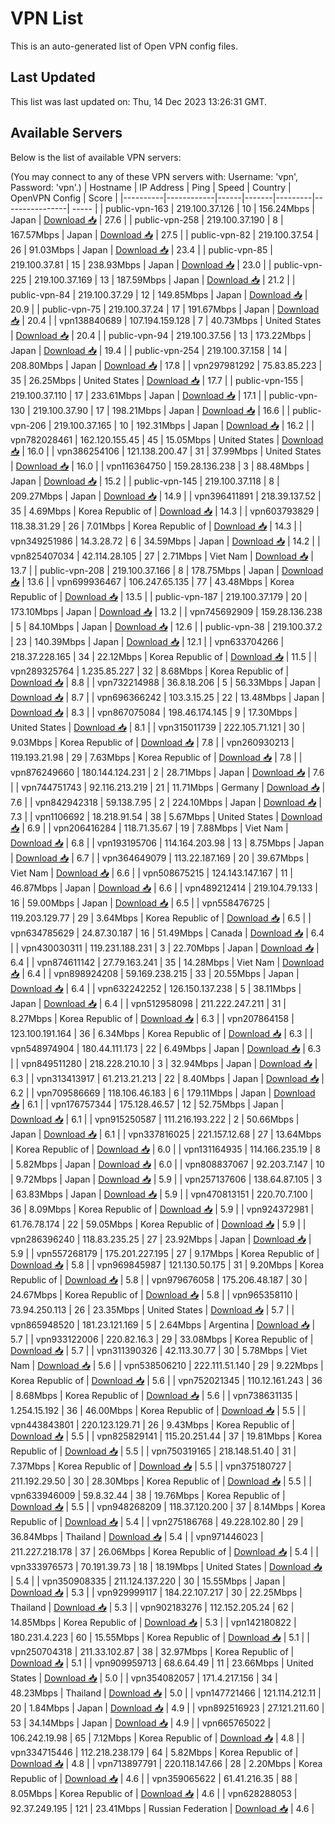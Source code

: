 # VPN List

This is an auto-generated list of Open VPN config files.

## Last Updated

This list was last updated on: Thu, 14 Dec 2023 13:26:31 GMT.

## Available Servers

Below is the list of available VPN servers:

(You may connect to any of these VPN servers with: Username: 'vpn', Password: 'vpn'.)
| Hostname | IP Address | Ping | Speed | Country | OpenVPN Config | Score |
|----------|------------|------|-------|---------|----------------| ----- |
| public-vpn-163 | 219.100.37.126 | 10 | 156.24Mbps | Japan | [Download 📥](./configs/server_0_JP.ovpn) | 27.6 |
| public-vpn-258 | 219.100.37.190 | 8 | 167.57Mbps | Japan | [Download 📥](./configs/server_1_JP.ovpn) | 27.5 |
| public-vpn-82 | 219.100.37.54 | 26 | 91.03Mbps | Japan | [Download 📥](./configs/server_2_JP.ovpn) | 23.4 |
| public-vpn-85 | 219.100.37.81 | 15 | 238.93Mbps | Japan | [Download 📥](./configs/server_3_JP.ovpn) | 23.0 |
| public-vpn-225 | 219.100.37.169 | 13 | 187.59Mbps | Japan | [Download 📥](./configs/server_4_JP.ovpn) | 21.2 |
| public-vpn-84 | 219.100.37.29 | 12 | 149.85Mbps | Japan | [Download 📥](./configs/server_5_JP.ovpn) | 20.9 |
| public-vpn-75 | 219.100.37.24 | 17 | 191.67Mbps | Japan | [Download 📥](./configs/server_6_JP.ovpn) | 20.4 |
| vpn138840689 | 107.194.159.128 | 7 | 40.73Mbps | United States | [Download 📥](./configs/server_7_US.ovpn) | 20.4 |
| public-vpn-94 | 219.100.37.56 | 13 | 173.22Mbps | Japan | [Download 📥](./configs/server_8_JP.ovpn) | 19.4 |
| public-vpn-254 | 219.100.37.158 | 14 | 208.80Mbps | Japan | [Download 📥](./configs/server_9_JP.ovpn) | 17.8 |
| vpn297981292 | 75.83.85.223 | 35 | 26.25Mbps | United States | [Download 📥](./configs/server_10_US.ovpn) | 17.7 |
| public-vpn-155 | 219.100.37.110 | 17 | 233.61Mbps | Japan | [Download 📥](./configs/server_11_JP.ovpn) | 17.1 |
| public-vpn-130 | 219.100.37.90 | 17 | 198.21Mbps | Japan | [Download 📥](./configs/server_12_JP.ovpn) | 16.6 |
| public-vpn-206 | 219.100.37.165 | 10 | 192.31Mbps | Japan | [Download 📥](./configs/server_13_JP.ovpn) | 16.2 |
| vpn782028461 | 162.120.155.45 | 45 | 15.05Mbps | United States | [Download 📥](./configs/server_14_US.ovpn) | 16.0 |
| vpn386254106 | 121.138.200.47 | 31 | 37.99Mbps | United States | [Download 📥](./configs/server_15_US.ovpn) | 16.0 |
| vpn116364750 | 159.28.136.238 | 3 | 88.48Mbps | Japan | [Download 📥](./configs/server_16_JP.ovpn) | 15.2 |
| public-vpn-145 | 219.100.37.118 | 8 | 209.27Mbps | Japan | [Download 📥](./configs/server_17_JP.ovpn) | 14.9 |
| vpn396411891 | 218.39.137.52 | 35 | 4.69Mbps | Korea Republic of | [Download 📥](./configs/server_18_KR.ovpn) | 14.3 |
| vpn603793829 | 118.38.31.29 | 26 | 7.01Mbps | Korea Republic of | [Download 📥](./configs/server_19_KR.ovpn) | 14.3 |
| vpn349251986 | 14.3.28.72 | 6 | 34.59Mbps | Japan | [Download 📥](./configs/server_20_JP.ovpn) | 14.2 |
| vpn825407034 | 42.114.28.105 | 27 | 2.71Mbps | Viet Nam | [Download 📥](./configs/server_21_VN.ovpn) | 13.7 |
| public-vpn-208 | 219.100.37.166 | 8 | 178.75Mbps | Japan | [Download 📥](./configs/server_22_JP.ovpn) | 13.6 |
| vpn699936467 | 106.247.65.135 | 77 | 43.48Mbps | Korea Republic of | [Download 📥](./configs/server_23_KR.ovpn) | 13.5 |
| public-vpn-187 | 219.100.37.179 | 20 | 173.10Mbps | Japan | [Download 📥](./configs/server_24_JP.ovpn) | 13.2 |
| vpn745692909 | 159.28.136.238 | 5 | 84.10Mbps | Japan | [Download 📥](./configs/server_25_JP.ovpn) | 12.6 |
| public-vpn-38 | 219.100.37.2 | 23 | 140.39Mbps | Japan | [Download 📥](./configs/server_26_JP.ovpn) | 12.1 |
| vpn633704266 | 218.37.228.165 | 34 | 22.12Mbps | Korea Republic of | [Download 📥](./configs/server_27_KR.ovpn) | 11.5 |
| vpn289325764 | 1.235.85.227 | 32 | 8.68Mbps | Korea Republic of | [Download 📥](./configs/server_28_KR.ovpn) | 8.8 |
| vpn732214988 | 36.8.18.206 | 5 | 56.33Mbps | Japan | [Download 📥](./configs/server_29_JP.ovpn) | 8.7 |
| vpn696366242 | 103.3.15.25 | 22 | 13.48Mbps | Japan | [Download 📥](./configs/server_30_JP.ovpn) | 8.3 |
| vpn867075084 | 198.46.174.145 | 9 | 17.30Mbps | United States | [Download 📥](./configs/server_31_US.ovpn) | 8.1 |
| vpn315011739 | 222.105.71.121 | 30 | 9.03Mbps | Korea Republic of | [Download 📥](./configs/server_32_KR.ovpn) | 7.8 |
| vpn260930213 | 119.193.21.98 | 29 | 7.63Mbps | Korea Republic of | [Download 📥](./configs/server_33_KR.ovpn) | 7.8 |
| vpn876249660 | 180.144.124.231 | 2 | 28.71Mbps | Japan | [Download 📥](./configs/server_34_JP.ovpn) | 7.6 |
| vpn744751743 | 92.116.213.219 | 21 | 11.71Mbps | Germany | [Download 📥](./configs/server_35_DE.ovpn) | 7.6 |
| vpn842942318 | 59.138.7.95 | 2 | 224.10Mbps | Japan | [Download 📥](./configs/server_36_JP.ovpn) | 7.3 |
| vpn1106692 | 18.218.91.54 | 38 | 5.67Mbps | United States | [Download 📥](./configs/server_37_US.ovpn) | 6.9 |
| vpn206416284 | 118.71.35.67 | 19 | 7.88Mbps | Viet Nam | [Download 📥](./configs/server_38_VN.ovpn) | 6.8 |
| vpn193195706 | 114.164.203.98 | 13 | 8.75Mbps | Japan | [Download 📥](./configs/server_39_JP.ovpn) | 6.7 |
| vpn364649079 | 113.22.187.169 | 20 | 39.67Mbps | Viet Nam | [Download 📥](./configs/server_40_VN.ovpn) | 6.6 |
| vpn508675215 | 124.143.147.167 | 11 | 46.87Mbps | Japan | [Download 📥](./configs/server_41_JP.ovpn) | 6.6 |
| vpn489212414 | 219.104.79.133 | 16 | 59.00Mbps | Japan | [Download 📥](./configs/server_42_JP.ovpn) | 6.5 |
| vpn558476725 | 119.203.129.77 | 29 | 3.64Mbps | Korea Republic of | [Download 📥](./configs/server_43_KR.ovpn) | 6.5 |
| vpn634785629 | 24.87.30.187 | 16 | 51.49Mbps | Canada | [Download 📥](./configs/server_44_CA.ovpn) | 6.4 |
| vpn430030311 | 119.231.188.231 | 3 | 22.70Mbps | Japan | [Download 📥](./configs/server_45_JP.ovpn) | 6.4 |
| vpn874611142 | 27.79.163.241 | 35 | 14.28Mbps | Viet Nam | [Download 📥](./configs/server_46_VN.ovpn) | 6.4 |
| vpn898924208 | 59.169.238.215 | 33 | 20.55Mbps | Japan | [Download 📥](./configs/server_47_JP.ovpn) | 6.4 |
| vpn632242252 | 126.150.137.238 | 5 | 38.11Mbps | Japan | [Download 📥](./configs/server_48_JP.ovpn) | 6.4 |
| vpn512958098 | 211.222.247.211 | 31 | 8.27Mbps | Korea Republic of | [Download 📥](./configs/server_49_KR.ovpn) | 6.3 |
| vpn207864158 | 123.100.191.164 | 36 | 6.34Mbps | Korea Republic of | [Download 📥](./configs/server_50_KR.ovpn) | 6.3 |
| vpn548974904 | 180.44.111.173 | 22 | 6.49Mbps | Japan | [Download 📥](./configs/server_51_JP.ovpn) | 6.3 |
| vpn849511280 | 218.228.210.10 | 3 | 32.94Mbps | Japan | [Download 📥](./configs/server_52_JP.ovpn) | 6.3 |
| vpn313413917 | 61.213.21.213 | 22 | 8.40Mbps | Japan | [Download 📥](./configs/server_53_JP.ovpn) | 6.2 |
| vpn709586669 | 118.106.46.183 | 6 | 179.11Mbps | Japan | [Download 📥](./configs/server_54_JP.ovpn) | 6.1 |
| vpn176757344 | 175.128.46.57 | 12 | 52.75Mbps | Japan | [Download 📥](./configs/server_55_JP.ovpn) | 6.1 |
| vpn915250587 | 111.216.193.222 | 2 | 50.66Mbps | Japan | [Download 📥](./configs/server_56_JP.ovpn) | 6.1 |
| vpn337816025 | 221.157.12.68 | 27 | 13.64Mbps | Korea Republic of | [Download 📥](./configs/server_57_KR.ovpn) | 6.0 |
| vpn131164935 | 114.166.235.19 | 8 | 5.82Mbps | Japan | [Download 📥](./configs/server_58_JP.ovpn) | 6.0 |
| vpn808837067 | 92.203.7.147 | 10 | 9.72Mbps | Japan | [Download 📥](./configs/server_59_JP.ovpn) | 5.9 |
| vpn257137606 | 138.64.87.105 | 3 | 63.83Mbps | Japan | [Download 📥](./configs/server_60_JP.ovpn) | 5.9 |
| vpn470813151 | 220.70.7.100 | 36 | 8.09Mbps | Korea Republic of | [Download 📥](./configs/server_61_KR.ovpn) | 5.9 |
| vpn924372981 | 61.76.78.174 | 22 | 59.05Mbps | Korea Republic of | [Download 📥](./configs/server_62_KR.ovpn) | 5.9 |
| vpn286396240 | 118.83.235.25 | 27 | 23.92Mbps | Japan | [Download 📥](./configs/server_63_JP.ovpn) | 5.9 |
| vpn557268179 | 175.201.227.195 | 27 | 9.17Mbps | Korea Republic of | [Download 📥](./configs/server_64_KR.ovpn) | 5.8 |
| vpn969845987 | 121.130.50.175 | 31 | 9.20Mbps | Korea Republic of | [Download 📥](./configs/server_65_KR.ovpn) | 5.8 |
| vpn979676058 | 175.206.48.187 | 30 | 24.67Mbps | Korea Republic of | [Download 📥](./configs/server_66_KR.ovpn) | 5.8 |
| vpn965358110 | 73.94.250.113 | 26 | 23.35Mbps | United States | [Download 📥](./configs/server_67_US.ovpn) | 5.7 |
| vpn865948520 | 181.23.121.169 | 5 | 2.64Mbps | Argentina | [Download 📥](./configs/server_68_AR.ovpn) | 5.7 |
| vpn933122006 | 220.82.16.3 | 29 | 33.08Mbps | Korea Republic of | [Download 📥](./configs/server_69_KR.ovpn) | 5.7 |
| vpn311390326 | 42.113.30.77 | 30 | 5.78Mbps | Viet Nam | [Download 📥](./configs/server_70_VN.ovpn) | 5.6 |
| vpn538506210 | 222.111.51.140 | 29 | 9.22Mbps | Korea Republic of | [Download 📥](./configs/server_71_KR.ovpn) | 5.6 |
| vpn752021345 | 110.12.161.243 | 36 | 8.68Mbps | Korea Republic of | [Download 📥](./configs/server_72_KR.ovpn) | 5.6 |
| vpn738631135 | 1.254.15.192 | 36 | 46.00Mbps | Korea Republic of | [Download 📥](./configs/server_73_KR.ovpn) | 5.5 |
| vpn443843801 | 220.123.129.71 | 26 | 9.43Mbps | Korea Republic of | [Download 📥](./configs/server_74_KR.ovpn) | 5.5 |
| vpn825829141 | 115.20.251.44 | 37 | 19.81Mbps | Korea Republic of | [Download 📥](./configs/server_75_KR.ovpn) | 5.5 |
| vpn750319165 | 218.148.51.40 | 31 | 7.37Mbps | Korea Republic of | [Download 📥](./configs/server_76_KR.ovpn) | 5.5 |
| vpn375180727 | 211.192.29.50 | 30 | 28.30Mbps | Korea Republic of | [Download 📥](./configs/server_77_KR.ovpn) | 5.5 |
| vpn633946009 | 59.8.32.44 | 38 | 19.76Mbps | Korea Republic of | [Download 📥](./configs/server_78_KR.ovpn) | 5.5 |
| vpn948268209 | 118.37.120.200 | 37 | 8.14Mbps | Korea Republic of | [Download 📥](./configs/server_79_KR.ovpn) | 5.4 |
| vpn275186768 | 49.228.102.80 | 29 | 36.84Mbps | Thailand | [Download 📥](./configs/server_80_TH.ovpn) | 5.4 |
| vpn971446023 | 211.227.218.178 | 37 | 26.06Mbps | Korea Republic of | [Download 📥](./configs/server_81_KR.ovpn) | 5.4 |
| vpn333976573 | 70.191.39.73 | 18 | 18.19Mbps | United States | [Download 📥](./configs/server_82_US.ovpn) | 5.4 |
| vpn350908335 | 211.124.137.220 | 30 | 15.55Mbps | Japan | [Download 📥](./configs/server_83_JP.ovpn) | 5.3 |
| vpn929999117 | 184.22.107.217 | 30 | 22.25Mbps | Thailand | [Download 📥](./configs/server_84_TH.ovpn) | 5.3 |
| vpn902183276 | 112.152.205.24 | 62 | 14.85Mbps | Korea Republic of | [Download 📥](./configs/server_85_KR.ovpn) | 5.3 |
| vpn142180822 | 180.231.4.223 | 60 | 15.55Mbps | Korea Republic of | [Download 📥](./configs/server_86_KR.ovpn) | 5.1 |
| vpn250704318 | 211.33.102.87 | 38 | 32.97Mbps | Korea Republic of | [Download 📥](./configs/server_87_KR.ovpn) | 5.1 |
| vpn909959713 | 68.6.64.49 | 11 | 23.66Mbps | United States | [Download 📥](./configs/server_88_US.ovpn) | 5.0 |
| vpn354082057 | 171.4.217.156 | 34 | 48.23Mbps | Thailand | [Download 📥](./configs/server_89_TH.ovpn) | 5.0 |
| vpn147721466 | 121.114.212.11 | 20 | 1.84Mbps | Japan | [Download 📥](./configs/server_90_JP.ovpn) | 4.9 |
| vpn892516923 | 27.121.211.60 | 53 | 34.14Mbps | Japan | [Download 📥](./configs/server_91_JP.ovpn) | 4.9 |
| vpn665765022 | 106.242.19.98 | 65 | 7.12Mbps | Korea Republic of | [Download 📥](./configs/server_92_KR.ovpn) | 4.8 |
| vpn334715446 | 112.218.238.179 | 64 | 5.82Mbps | Korea Republic of | [Download 📥](./configs/server_93_KR.ovpn) | 4.8 |
| vpn713897791 | 220.118.147.66 | 28 | 2.20Mbps | Korea Republic of | [Download 📥](./configs/server_94_KR.ovpn) | 4.6 |
| vpn359065622 | 61.41.216.35 | 88 | 8.05Mbps | Korea Republic of | [Download 📥](./configs/server_95_KR.ovpn) | 4.6 |
| vpn628288053 | 92.37.249.195 | 121 | 23.41Mbps | Russian Federation | [Download 📥](./configs/server_96_RU.ovpn) | 4.6 |
